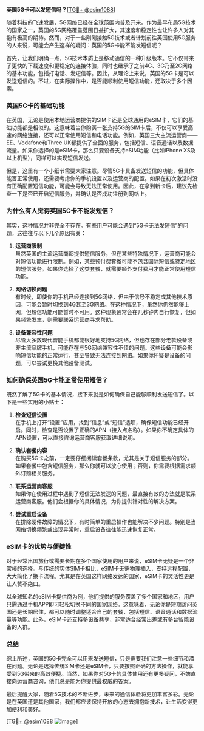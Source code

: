 **英国5G卡可以发短信吗？**[[TG💪+ @esim1088](https://t.me/s/esim1088)]

随着科技的飞速发展，5G网络已经在全球范围内普及开来。作为最早布局5G技术的国家之一，英国的5G网络覆盖范围日益扩大，其速度和稳定性也让许多人对其抱有极高的期待。然而，对于一些刚刚接触5G技术或者计划前往英国使用5G服务的人来说，可能会产生这样的疑问：英国的5G卡能不能发短信呢？

首先，让我们明确一点，5G技术本质上是移动通信的一种升级版本。它不仅带来了更快的下载速度和更稳定的连接体验，同时也继承了之前4G、3G乃至2G网络的基本功能，包括打电话、发短信等。因此，从理论上来说，英国的5G卡是可以发送短信的。不过，在实际操作中，是否能顺利使用短信功能，还取决于多个因素。

### **英国5G卡的基础功能**

在英国，无论是使用本地运营商提供的SIM卡还是全球通用的eSIM卡，它们的基础功能都是相似的。这意味着当你购买一张支持5G的SIM卡后，不仅可以享受高速的网络连接，还可以正常使用短信和电话功能。例如，英国三大主流运营商——EE、Vodafone和Three UK都提供了全面的服务，包括短信、语音通话以及数据流量。如果你选择的是eSIM卡，那么只要设备支持eSIM功能（比如iPhone XS及以上机型），同样可以实现短信发送。

但是，这里有一个小细节需要大家注意。尽管5G卡具备发送短信的功能，但具体能否正常使用，还需要考虑你的手机设置以及运营商的配置。如果在初次激活时没有正确配置短信功能，可能会导致无法正常使用。因此，在拿到新卡后，建议先检查一下是否已开启短信服务，并确认是否成功注册到网络上。

### **为什么有人觉得英国5G卡不能发短信？**

其实，这种情况并非完全不存在。有些用户可能会遇到“5G卡无法发短信”的问题，这往往与以下几个原因有关：

1. **运营商限制**  
   虽然英国的主流运营商都提供短信服务，但在某些特殊情况下，运营商可能会对短信功能进行限制。例如，某些预付费套餐可能不包含国际短信或特定地区的短信服务。如果你选择了这类套餐，就需要额外支付费用才能正常使用短信功能。

2. **网络切换问题**  
   有时候，即使你的手机已经连接到5G网络，但由于信号不稳定或其他技术原因，可能会暂时切换到4G甚至3G网络。在这种情况下，虽然你仍然能够上网，但短信功能可能暂时不可用。这种现象通常会在几秒钟内自行恢复，但如果频繁发生，则需要联系运营商寻求帮助。

3. **设备兼容性问题**  
   尽管大多数现代智能手机都能很好地支持5G网络，但也存在部分老款设备或非主流品牌手机，可能存在与5G网络兼容性不佳的问题。这些设备可能会影响短信功能的正常运行，甚至导致无法连接到网络。如果你怀疑是设备的问题，可以尝试更换其他设备测试。

### **如何确保英国5G卡能正常使用短信？**

既然了解了5G卡的基本情况，接下来就是如何确保自己能够顺利发送短信了。以下是一些实用的小贴士：

1. **检查短信设置**  
   在手机上打开“设置”应用，找到“信息”或“短信”选项，确保短信功能已经开启。同时，检查是否设置了正确的APN（接入点名称）。如果你不确定具体的APN设置，可以直接咨询运营商客服获取详细说明。

2. **确认套餐内容**  
   在购买5G卡之前，一定要仔细阅读套餐条款，尤其是关于短信服务的部分。如果套餐中包含短信服务，那么你就可以放心使用；否则，你需要根据需求额外订购相关服务。

3. **联系运营商客服**  
   如果你在使用过程中遇到了短信无法发送的问题，最直接有效的办法就是联系运营商客服。他们会根据你的具体情况，为你提供针对性的解决方案。

4. **尝试重启设备**  
   在排除硬件故障的情况下，有时简单的重启操作也能解决不少问题。特别是当网络切换频繁或出现异常时，重启设备往往能迅速恢复正常。

### **eSIM卡的优势与便捷性**

对于经常出国旅行或需要长期在多个国家使用的用户来说，eSIM卡无疑是一个非常棒的选择。与传统的实体SIM卡相比，eSIM卡无需物理插入，支持远程配置，大大简化了换卡流程。尤其是在英国这样网络发达的国家，eSIM卡的灵活性更是让人赞不绝口。

以全球知名的eSIM卡提供商为例，他们提供的服务覆盖了多个国家和地区，用户只需通过手机APP即可轻松切换不同的国家网络。这意味着，无论你是短期访问英国还是长期居住，都可以随时调整适合自己的套餐，包括短信、语音通话和数据流量等功能。此外，eSIM卡还支持多设备共享，非常适合经常出差或有多台智能设备的人群。

### **总结**

综上所述，英国的5G卡完全可以用来发送短信，只是需要我们注意一些细节和潜在问题。无论是选择传统SIM卡还是eSIM卡，只要按照正确的方法操作，就能享受到5G带来的高效便捷。当然，如果你对5G卡的具体使用还有更多疑问，不妨直接向运营商咨询，他们总是能为你提供最权威的答案。

最后提醒大家，随着5G技术的不断进步，未来的通信体验将更加丰富多彩。无论是在英国还是其他国家，我们都应该保持开放的心态去拥抱新技术，让生活变得更加便利和美好。

[[TG💪+ @esim1088](https://t.me/s/esim1088) ![Image](https://i.postimg.cc/4NQfJmqS/Snipaste-2025-05-13-00-14-12.png)]